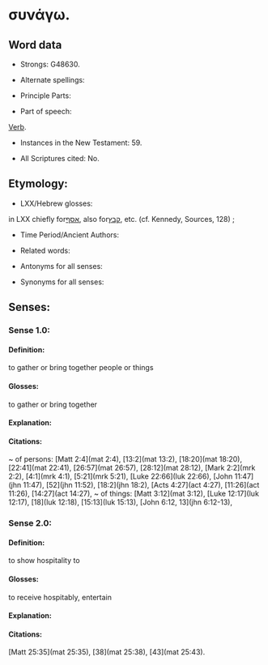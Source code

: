 # συνάγω.

<!-- Status: S2=NeedsReview -->
<!-- Lexica used for edits: BDAG LN FFM BN LSJM MM   -->

## Word data

* Strongs: G48630.

* Alternate spellings:



* Principle Parts: 


* Part of speech: 

[Verb](http://ugg.readthedocs.io/en/latest/verb.html).

* Instances in the New Testament: 59.

* All Scriptures cited: No.

## Etymology: 


* LXX/Hebrew glosses: 

in LXX chiefly for[אסף](//en-uhl/H0622), also for[קבץ](//en-uhl/H6908), etc. (cf. Kennedy, Sources, 128) ; 

* Time Period/Ancient Authors: 


* Related words: 

* Antonyms for all senses:

* Synonyms for all senses: 


## Senses: 


### Sense  1.0: 

#### Definition: 

to gather or bring together people or things

#### Glosses: 

to gather or bring together

#### Explanation: 

#### Citations: 

~ of persons: [Matt 2:4](mat 2:4), [13:2](mat 13:2), [18:20](mat 18:20), [22:41](mat 22:41), [26:57](mat 26:57), [28:12](mat 28:12), [Mark 2:2](mrk 2:2), [4:1](mrk 4:1), [5:21](mrk 5:21), [Luke 22:66](luk 22:66), [John 11:47](jhn 11:47), [52](jhn 11:52), [18:2](jhn 18:2), [Acts 4:27](act 4:27), [11:26](act 11:26), [14:27](act 14:27),
~ of things:  [Matt 3:12](mat 3:12), [Luke 12:17](luk 12:17), [18](luk 12:18), [15:13](luk 15:13), [John 6:12, 13](jhn 6:12-13),

### Sense  2.0: 

#### Definition: 

to show hospitality to 

#### Glosses: 

to receive hospitably, entertain

#### Explanation: 


#### Citations: 

[Matt 25:35](mat 25:35), [38](mat 25:38), [43](mat 25:43).

